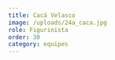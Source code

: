 ```yaml
---
title: Cacá Velasco
image: /uploads/24a_caca.jpg
role: Figurinista
order: 30
category: equipes
---
```

